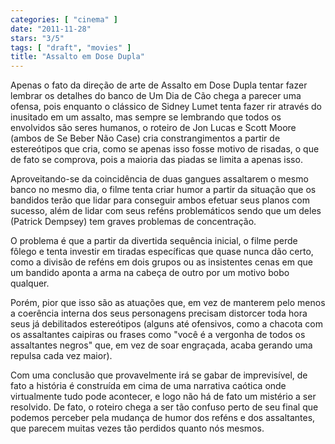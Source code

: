 ```yaml
---
categories: [ "cinema" ]
date: "2011-11-28"
stars: "3/5"
tags: [ "draft", "movies" ]
title: "Assalto em Dose Dupla"
---
```

Apenas o fato da direção de arte de Assalto em Dose Dupla tentar fazer
lembrar os detalhes do banco de Um Dia de Cão chega a parecer uma ofensa,
pois enquanto o clássico de Sidney Lumet tenta fazer rir através do
inusitado em um assalto, mas sempre se lembrando que todos os envolvidos
são seres humanos, o roteiro de Jon Lucas e Scott Moore (ambos de Se
Beber Não Case) cria constrangimentos a partir de estereótipos que cria,
como se apenas isso fosse motivo de risadas, o que de fato se comprova,
pois a maioria das piadas se limita a apenas isso.

Aproveitando-se da coincidência de duas gangues assaltarem o mesmo banco
no mesmo dia, o filme tenta criar humor a partir da situação que os
bandidos terão que lidar para conseguir ambos efetuar seus planos com
sucesso, além de lidar com seus reféns problemáticos sendo que um deles
(Patrick Dempsey) tem graves problemas de concentração.

O problema é que a partir da divertida sequência inicial, o filme
perde fôlego e tenta investir em tiradas específicas que quase nunca
dão certo, como a divisão de reféns em dois grupos ou as insistentes
cenas em que um bandido aponta a arma na cabeça de outro por um motivo
bobo qualquer.

Porém, pior que isso são as atuações que, em vez de manterem pelo
menos a coerência interna dos seus personagens precisam distorcer
toda hora seus já debilitados estereótipos (alguns até ofensivos,
como a chacota com os assaltantes caipiras ou frases como "você é a
vergonha de todos os assaltantes negros" que, em vez de soar engraçada,
acaba gerando uma repulsa cada vez maior).

Com uma conclusão que provavelmente irá se gabar de imprevisível, de
fato a história é construída em cima de uma narrativa caótica onde
virtualmente tudo pode acontecer, e logo não há de fato um mistério
a ser resolvido. De fato, o roteiro chega a ser tão confuso perto de
seu final que podemos perceber pela mudança de humor dos reféns e dos
assaltantes, que parecem muitas vezes tão perdidos quanto nós mesmos.


